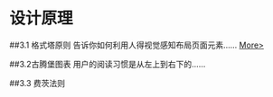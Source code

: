 # 设计原理

##3.1 格式塔原则
告诉你如何利用人得视觉感知布局页面元素…… [More>](theory-1.html)


##3.2古腾堡图表
用户的阅读习惯是从左上到右下的……


##3.3 费茨法则
